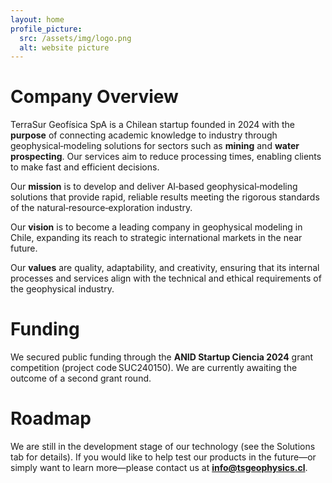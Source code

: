```yaml
---
layout: home
profile_picture:
  src: /assets/img/logo.png
  alt: website picture
---
```

# Company Overview
TerraSur Geofísica SpA is a Chilean startup founded in 2024 with the **purpose** of connecting academic knowledge to industry through geophysical‑modeling solutions for sectors such as **mining** and **water prospecting**. Our services aim to reduce processing times, enabling clients to make fast and efficient decisions.

Our **mission** is to develop and deliver AI‑based geophysical‑modeling solutions that provide rapid, reliable results meeting the rigorous standards of the natural‑resource‑exploration industry.

Our **vision** is to become a leading company in geophysical modeling in Chile, expanding its reach to strategic international markets in the near future.

Our **values** are quality, adaptability, and creativity, ensuring that its internal processes and services align with the technical and ethical requirements of the geophysical industry.

# Funding
We secured public funding through the **ANID Startup Ciencia 2024** grant competition (project code SUC240150). We are currently awaiting the outcome of a second grant round.

# Roadmap 
We are still in the development stage of our technology (see the Solutions tab for details). If you would like to help test our products in the future—or simply want to learn more—please contact us at **info@tsgeophysics.cl**.
